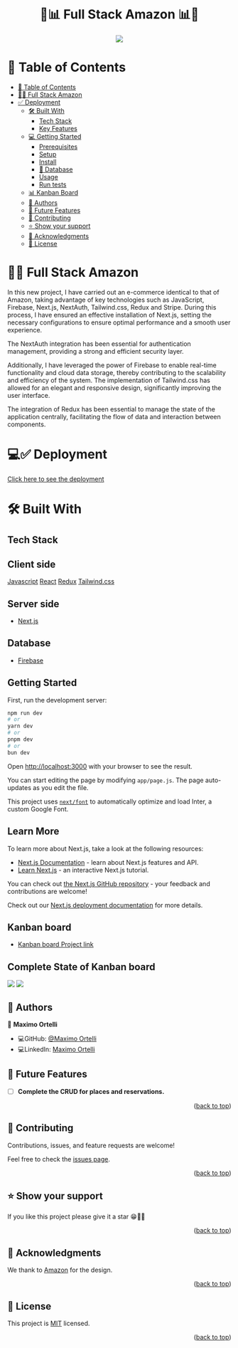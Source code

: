 <div align="center">
   <h1>🛒📊 Full Stack Amazon 📊🛒</h1>
</div>
  <div align="center">
    <img src="./public/media/amazon.jpg" />
  </div>

# 📗 Table of Contents

- [📗 Table of Contents](#-table-of-contents)
- [📖🛒 Full Stack Amazon ](#-full-stack-amazon-)
- [✅ Deployment ](#-deployment-)
  - [🛠 Built With ](#-built-with-)
    - [Tech Stack ](#-tech-stack-)
    - [Key Features ](#-key-features-)
  - [💻 Getting Started ](#-getting-started-)
    - [Prerequisites](#prerequisites)
    - [Setup](#setup)
    - [Install](#install)
    - [💾 Database](#-database)
    - [Usage](#usage)
    - [Run tests](#run-tests)
  - [📊 Kanban Board ](#-kanban-board-)
  - [👥 Authors ](#-authors-)
  - [🔭 Future Features ](#-future-features-)
  - [🤝 Contributing ](#-contributing-)
  - [⭐️ Show your support ](#️-show-your-support-)
  - [🙏 Acknowledgments ](#-acknowledgments-)
  - [📝 License ](#-license-)

# 📖🛒 Full Stack Amazon <a name="full-stack-amazon"></a>

In this new project, I have carried out an e-commerce identical to that of Amazon, taking advantage of key technologies such as JavaScript, Firebase, Next.js, NextAuth, Tailwind.css, Redux and Stripe. During this process, I have ensured an effective installation of Next.js, setting the necessary configurations to ensure optimal performance and a smooth user experience.

The NextAuth integration has been essential for authentication management, providing a strong and efficient security layer.

Additionally, I have leveraged the power of Firebase to enable real-time functionality and cloud data storage, thereby contributing to the scalability and efficiency of the system. The implementation of Tailwind.css has allowed for an elegant and responsive design, significantly improving the user interface.

The integration of Redux has been essential to manage the state of the application centrally, facilitating the flow of data and interaction between components.

# 💻✅ Deployment <a name="-deployed-"></a>
<a href="https://full-stack-amazon-rouge.vercel.app/" target="_blank">Click here to see the deployment</a>

# 🛠 Built With <a name="built-with"></a>

## Tech Stack <a name="tech-stack"></a>

<div>
     <h2>Client side</h2>
     <a href="https://developer.mozilla.org/es/docs/Web/JavaScript">Javascript</a>
     <a href="https://react.dev/">React</a>
     <a href="https://redux.js.org/">Redux</a>
     <a href="https://tailwindcss.com/">Tailwind.css</a>
</div>

<div>
       <h2>Server side</h2>
  <ul>
       <li><a href="https://nextjs.org/">Next.js</a></li>
  </ul>
</div>

<div>
    <h2>Database</h2>
    <ul>
       <li><a href="https://www.postgresql.org/">Firebase</a></li>
    </ul>
</div>

## Getting Started

First, run the development server:

```bash
npm run dev
# or
yarn dev
# or
pnpm dev
# or
bun dev
```

Open [http://localhost:3000](http://localhost:3000) with your browser to see the result.

You can start editing the page by modifying `app/page.js`. The page auto-updates as you edit the file.

This project uses [`next/font`](https://nextjs.org/docs/basic-features/font-optimization) to automatically optimize and load Inter, a custom Google Font.

## Learn More

To learn more about Next.js, take a look at the following resources:

- [Next.js Documentation](https://nextjs.org/docs) - learn about Next.js features and API.
- [Learn Next.js](https://nextjs.org/learn) - an interactive Next.js tutorial.

You can check out [the Next.js GitHub repository](https://github.com/vercel/next.js/) - your feedback and contributions are welcome!

Check out our [Next.js deployment documentation](https://nextjs.org/docs/deployment) for more details.

## Kanban board <a name="kanban-board"></a>
 - [Kanban board Project link](https://github.com/users/maximoortelli/projects/10/views/1)

## Complete State of Kanban board
  <img src="./public/media/kanban1.png" />
  <img src="./public/media/kanban2.png" />

## 👥 Authors <a name="author"></a>

👤 **Maximo Ortelli**

- 💻GitHub: [@Maximo Ortelli](https://github.com/maximoortelli)
- 💻LinkedIn: [Maximo Ortelli](https://www.linkedin.com/in/maximo-ortelli-rueda/)

## 🔭 Future Features <a name="future-features"></a>

- [ ] **Complete the CRUD for places and reservations.**

<p align="right">(<a href="#readme-top">back to top</a>)</p>

## 🤝 Contributing <a name="contributing"></a>

Contributions, issues, and feature requests are welcome!

Feel free to check the [issues page](https://github.com/maximoortelli/Full-Stack-Amazon/issues).

<p align="right">(<a href="#readme-top">back to top</a>)</p>

## ⭐️ Show your support <a name="support"></a>

If you like this project please give it a star 😁🌟✨

<p align="right">(<a href="#readme-top">back to top</a>)</p>

## 🙏 Acknowledgments <a name="acknowledgements"></a>

We thank to [Amazon](https://www.amazon.com/ref=nav_logo) for the design.

<p align="right">(<a href="#readme-top">back to top</a>)</p>

## 📝 License <a name="license"></a>

This project is [MIT](./LICENSE) licensed.

<p align="right">(<a href="#readme-top">back to top</a>)</p>
